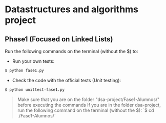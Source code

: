 # Datastructures and algorithms project

## Phase1 (Focused on Linked Lists)
Run the following commands on the terminal (without the $) to:

- Run your own tests:
```bash
$ python fase1.py
```

- Check the code with the official tests (Unit testing):
```bash
$ python unittest-fase1.py
```

> Make sure that you are on the folder "dsa-project/Fase1-Alumnos/" before executing the commands
> If you are in the folder dsa-project, run the following command on the terminal (without the $):
> `$ cd ./Fase1-Alumnos/`